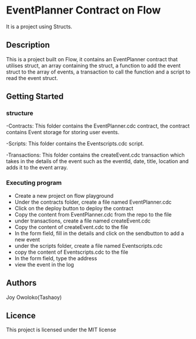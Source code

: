 # EventPlanner Contract on Flow

It is a project using Structs.

## Description

This is a project built on Flow, it contains an EventPlanner contract that utilises struct, an array containing the  struct, a function to add the event struct to the array of events, a transaction to call the function and a script to read the event struct.

## Getting Started

### structure

-Contracts:
This folder contains the EventPlanner.cdc contract, the contract contains Event storage for storing user events.

-Scripts:
This folder contains the Eventscripts.cdc script.

-Transactions:
This folder contains the createEvent.cdc transaction which takes in the details of the event such as the eventId, date, title, location and adds it to the event array.

### Executing program
- Create a new project on flow playground
- Under the contracts folder, create a file named EventPlanner.cdc
- Click on the deploy button to deploy the contract
- Copy the content from EventPlanner.cdc from the repo to the file
- under transactions, create a file named createEvent.cdc
- Copy the content of createEvent.cdc to the file
- In the form field, fill in the details and click on the sendbutton to add a new event
- under the scripts folder, create a file named Eventscripts.cdc
- copy the content of Eventscripts.cdc to the file
- In the form field, type the address
- view the event in the log

   
## Authors

Joy Owoloko(Tashaoy)

## Licence
This project is licensed under the MIT license
